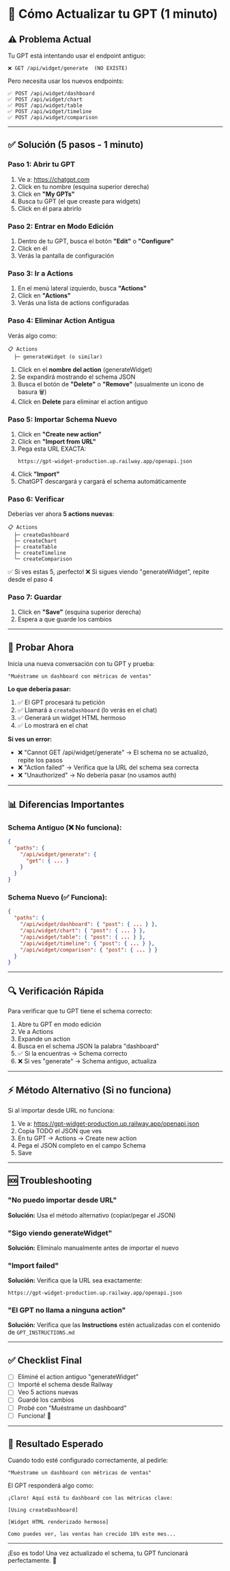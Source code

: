 # 🔄 Cómo Actualizar tu GPT (1 minuto)

## ⚠️ Problema Actual

Tu GPT está intentando usar el endpoint antiguo:
```
❌ GET /api/widget/generate  (NO EXISTE)
```

Pero necesita usar los nuevos endpoints:
```
✅ POST /api/widget/dashboard
✅ POST /api/widget/chart
✅ POST /api/widget/table
✅ POST /api/widget/timeline
✅ POST /api/widget/comparison
```

---

## ✅ Solución (5 pasos - 1 minuto)

### **Paso 1: Abrir tu GPT**

1. Ve a: https://chatgpt.com
2. Click en tu nombre (esquina superior derecha)
3. Click en **"My GPTs"**
4. Busca tu GPT (el que creaste para widgets)
5. Click en él para abrirlo

### **Paso 2: Entrar en Modo Edición**

1. Dentro de tu GPT, busca el botón **"Edit"** o **"Configure"**
2. Click en él
3. Verás la pantalla de configuración

### **Paso 3: Ir a Actions**

1. En el menú lateral izquierdo, busca **"Actions"**
2. Click en **"Actions"**
3. Verás una lista de actions configuradas

### **Paso 4: Eliminar Action Antigua**

Verás algo como:
```
📋 Actions
  ├─ generateWidget (o similar)
```

1. Click en el **nombre del action** (generateWidget)
2. Se expandirá mostrando el schema JSON
3. Busca el botón de **"Delete"** o **"Remove"** (usualmente un icono de basura 🗑️)
4. Click en **Delete** para eliminar el action antiguo

### **Paso 5: Importar Schema Nuevo**

1. Click en **"Create new action"**
2. Click en **"Import from URL"**
3. Pega esta URL EXACTA:
   ```
   https://gpt-widget-production.up.railway.app/openapi.json
   ```
4. Click **"Import"**
5. ChatGPT descargará y cargará el schema automáticamente

### **Paso 6: Verificar**

Deberías ver ahora **5 actions nuevas**:

```
📋 Actions
  ├─ createDashboard
  ├─ createChart
  ├─ createTable
  ├─ createTimeline
  └─ createComparison
```

✅ Si ves estas 5, ¡perfecto!
❌ Si sigues viendo "generateWidget", repite desde el paso 4

### **Paso 7: Guardar**

1. Click en **"Save"** (esquina superior derecha)
2. Espera a que guarde los cambios

---

## 🧪 Probar Ahora

Inicia una nueva conversación con tu GPT y prueba:

```
"Muéstrame un dashboard con métricas de ventas"
```

**Lo que debería pasar:**

1. ✅ El GPT procesará tu petición
2. ✅ Llamará a `createDashboard` (lo verás en el chat)
3. ✅ Generará un widget HTML hermoso
4. ✅ Lo mostrará en el chat

**Si ves un error:**
- ❌ "Cannot GET /api/widget/generate" → El schema no se actualizó, repite los pasos
- ❌ "Action failed" → Verifica que la URL del schema sea correcta
- ❌ "Unauthorized" → No debería pasar (no usamos auth)

---

## 📊 Diferencias Importantes

### **Schema Antiguo (❌ No funciona):**
```json
{
  "paths": {
    "/api/widget/generate": {
      "get": { ... }
    }
  }
}
```

### **Schema Nuevo (✅ Funciona):**
```json
{
  "paths": {
    "/api/widget/dashboard": { "post": { ... } },
    "/api/widget/chart": { "post": { ... } },
    "/api/widget/table": { "post": { ... } },
    "/api/widget/timeline": { "post": { ... } },
    "/api/widget/comparison": { "post": { ... } }
  }
}
```

---

## 🔍 Verificación Rápida

Para verificar que tu GPT tiene el schema correcto:

1. Abre tu GPT en modo edición
2. Ve a Actions
3. Expande un action
4. Busca en el schema JSON la palabra "dashboard"
5. ✅ Si la encuentras → Schema correcto
6. ❌ Si ves "generate" → Schema antiguo, actualiza

---

## ⚡ Método Alternativo (Si no funciona)

Si al importar desde URL no funciona:

1. Ve a: https://gpt-widget-production.up.railway.app/openapi.json
2. Copia TODO el JSON que ves
3. En tu GPT → Actions → Create new action
4. Pega el JSON completo en el campo Schema
5. Save

---

## 🆘 Troubleshooting

### "No puedo importar desde URL"
**Solución:** Usa el método alternativo (copiar/pegar el JSON)

### "Sigo viendo generateWidget"
**Solución:** Elimínalo manualmente antes de importar el nuevo

### "Import failed"
**Solución:** Verifica que la URL sea exactamente:
```
https://gpt-widget-production.up.railway.app/openapi.json
```

### "El GPT no llama a ninguna action"
**Solución:** Verifica que las **Instructions** estén actualizadas con el contenido de `GPT_INSTRUCTIONS.md`

---

## ✅ Checklist Final

- [ ] Eliminé el action antiguo "generateWidget"
- [ ] Importé el schema desde Railway
- [ ] Veo 5 actions nuevas
- [ ] Guardé los cambios
- [ ] Probé con "Muéstrame un dashboard"
- [ ] Funciona! 🎉

---

## 🎯 Resultado Esperado

Cuando todo esté configurado correctamente, al pedirle:

```
"Muéstrame un dashboard con métricas de ventas"
```

El GPT responderá algo como:

```
¡Claro! Aquí está tu dashboard con las métricas clave:

[Using createDashboard]

[Widget HTML renderizado hermoso]

Como puedes ver, las ventas han crecido 18% este mes...
```

---

¡Eso es todo! Una vez actualizado el schema, tu GPT funcionará perfectamente. 🚀
